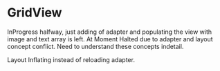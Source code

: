 # GridView

InProgress halfway, just adding of adapter and populating the view with image and text array is left.
At Moment Halted due to adapter and layout concept conflict. 
Need to understand these concepts indetail.

Layout Inflating instead of reloading adapter.
